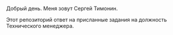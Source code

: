 Добрый день. 
Меня зовут Сергей Тимонин.

Этот репозиторий  ответ на присланные задания на должность Технического менеджера.

